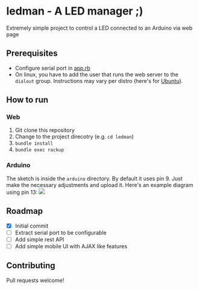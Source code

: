 # ledman - A LED manager ;)
Extremely simple project to control a LED connected to an Arduino via web page

## Prerequisites
- Configure serial port in [app.rb](https://github.com/favrik/ledman/blob/master/app.rb#L39)
- On linux, you have to add the user that runs the web server to the `dialout` group. Instructions may vary per distro (here's for [Ubuntu](http://askubuntu.com/questions/58119/changing-permissions-on-serial-port)).

## How to run

### Web
1. Git clone this repository
2. Change to the project direcotry (e.g. `cd ledman`)
3. `bundle install`
4. `bundle exec rackup`

### Arduino
The sketch is inside the `arduino` directory. By default it uses pin 9.  Just make the necessary adjustments and upload it. Here's an example diagram using pin 13: <img src="http://www.ladyada.net/images/arduino/led13bb.jpg" /> 

## Roadmap
- [x] Initial commit
- [ ] Extract serial port to be configurable
- [ ] Add simple rest API
- [ ] Add simple mobile UI with AJAX like features

## Contributing
Pull requests welcome!
